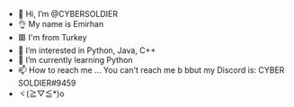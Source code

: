- 👋 Hi, I’m @CYBERSOLDIER
- 👌 My name is Emirhan
- 🟥 I'm from Turkey 
- 👀 I’m interested in Python, Java, C++
- 🌱 I’m currently learning Python
- 📫 How to reach me ... You can't reach me b bbut my Discord is: CYBER SOLDIER#9459
- ヾ(≧▽≦*)o


<!---
CYBERSOLDIERwastaken/CYBERSOLDIERwastaken is a ✨ special ✨ repository because its `README.md` (this file) appears on your GitHub profile.
You can click the Preview link to take a look at your changes.
--->
